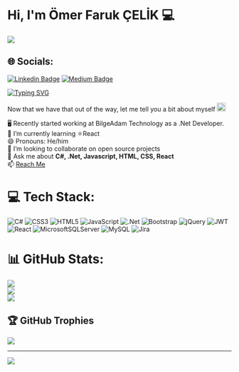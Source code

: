 # Hi, I'm Ömer Faruk ÇELİK :computer:
![](https://komarev.com/ghpvc/?username=omerFarukCelikRep)

## 🌐 Socials:
[![Linkedin Badge](https://img.shields.io/badge/-LinkedIn-0e76a8?style=flat-square&logo=Linkedin&logoColor=white)](https://linkedin.com/in/edorado93)
[![Medium Badge](https://img.shields.io/badge/Medium-12100E?style=flat-square&logo=Medium&logoColor=white)](https://medium.com/@ofarukcelik)

[![Typing SVG](https://readme-typing-svg.herokuapp.com?font=comfortaa&color=%23F77B93&size=25&height=40&lines=Nice+to+e-meet+you!;I'm+a+.Net+Developer)](https://git.io/typing-svg)

Now that we have that out of the way, let me tell you a bit about myself <img src="https://emojis.slackmojis.com/emojis/images/1520808873/3643/cool-doge.gif?1520808873" width="20" />


🖥️ Recently started working at BilgeAdam Technology as a .Net Developer.<br>
🌱 I’m currently learning ⚛️React<br>
😄 Pronouns: He/him<br>
👯 I’m looking to collaborate on open source projects<br>
💬 Ask me about **C#, .Net, Javascript, HTML, CSS, React**<br>
📫 [Reach Me](mailto:farukcelik2534@gmail.com)

<!--
## 🚀 Latest Blog Posts

- [Building a Dynamic Github profile with Github Actions](https://sachinmalhotra.medium.com/do-you-have-a-great-github-readme-b8a59b066d02?source=rss-6ca530696214------2)
 -->
 
 # 💻 Tech Stack:
![C#](https://img.shields.io/badge/c%23-%23239120.svg?style=for-the-badge&logo=c-sharp&logoColor=white) ![CSS3](https://img.shields.io/badge/css3-%231572B6.svg?style=for-the-badge&logo=css3&logoColor=white) ![HTML5](https://img.shields.io/badge/html5-%23E34F26.svg?style=for-the-badge&logo=html5&logoColor=white) ![JavaScript](https://img.shields.io/badge/javascript-%23323330.svg?style=for-the-badge&logo=javascript&logoColor=%23F7DF1E) ![.Net](https://img.shields.io/badge/.NET-5C2D91?style=for-the-badge&logo=.net&logoColor=white) ![Bootstrap](https://img.shields.io/badge/bootstrap-%23563D7C.svg?style=for-the-badge&logo=bootstrap&logoColor=white) ![jQuery](https://img.shields.io/badge/jquery-%230769AD.svg?style=for-the-badge&logo=jquery&logoColor=white) ![JWT](https://img.shields.io/badge/JWT-black?style=for-the-badge&logo=JSON%20web%20tokens) ![React](https://img.shields.io/badge/react-%2320232a.svg?style=for-the-badge&logo=react&logoColor=%2361DAFB) ![MicrosoftSQLServer](https://img.shields.io/badge/Microsoft%20SQL%20Sever-CC2927?style=for-the-badge&logo=microsoft%20sql%20server&logoColor=white) ![MySQL](https://img.shields.io/badge/mysql-%2300f.svg?style=for-the-badge&logo=mysql&logoColor=white) ![Jira](https://img.shields.io/badge/jira-%230A0FFF.svg?style=for-the-badge&logo=jira&logoColor=white)
# 📊 GitHub Stats:
![](https://github-readme-stats.vercel.app/api?username=omerFarukCelikRep&theme=algolia&hide_border=false&include_all_commits=true&count_private=true)<br/>
![](https://github-readme-streak-stats.herokuapp.com/?user=omerFarukCelikRep&theme=algolia&hide_border=false)<br/>
![](https://github-readme-stats.vercel.app/api/top-langs/?username=omerFarukCelikRep&theme=algolia&hide_border=false&include_all_commits=true&count_private=true&layout=compact)

## 🏆 GitHub Trophies
![](https://github-profile-trophy.vercel.app/?username=omerFarukCelikRep&theme=onedark&no-frame=true&no-bg=false&margin-w=4)

---
<p>
  <img src="https://capsule-render.vercel.app/api?type=waving&color=B97A63&height=110&section=footer&animation=twinkling"/>
</p>
